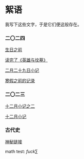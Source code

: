 # 絮语

我写下这些文字，于是它们便这般存在。

### 二〇二四

[生日之前](./birth)

[读完了《英雄与坟墓》](./heroes)

[二月二十九日小记](./feb29)

[寒假之前的记录](./finalweek)


### 二〇二三

[十二月小记之二](./declog2)

[十二月小记](./declog)


### 古代史

[神秘链接](../old)

math test: $fuck\sum$
